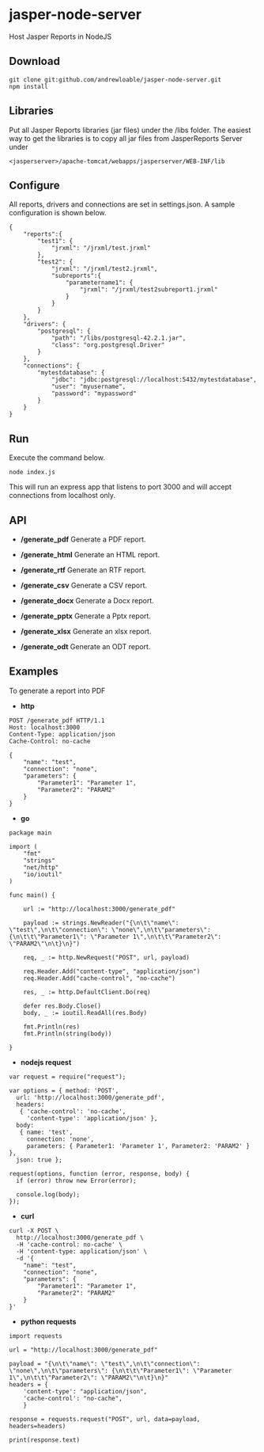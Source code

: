 # jasper-node-server
Host Jasper Reports in NodeJS


## Download

```
git clone git:github.com/andrewloable/jasper-node-server.git
npm install
```

## Libraries

Put all Jasper Reports libraries (jar files) under the /libs folder.
The easiest way to get the libraries is to copy all jar files from JasperReports Server under 

```
<jasperserver>/apache-tomcat/webapps/jasperserver/WEB-INF/lib
```

## Configure

All reports, drivers and connections are set in settings.json.
A sample configuration is shown below.

```
{
    "reports":{
        "test1": {
            "jrxml": "/jrxml/test.jrxml"
        },
        "test2": {
            "jrxml": "/jrxml/test2.jrxml",
            "subreports":{
                "parametername1": {
                    "jrxml": "/jrxml/test2subreport1.jrxml"
                }
            }
        }
    },
    "drivers": {
        "postgresql": {
            "path": "/libs/postgresql-42.2.1.jar",
            "class": "org.postgresql.Driver"
        }
    },
    "connections": {
        "mytestdatabase": {
            "jdbc": "jdbc:postgresql://localhost:5432/mytestdatabase",
            "user": "myusername",
            "password": "mypassword"
        }
    }
}
```

## Run

Execute the command below.

```
node index.js
```

This will run an express app that listens to port 3000 and will accept connections from localhost only.

## API

* **/generate_pdf**
Generate a PDF report.

* **/generate_html**
Generate an HTML report.

* **/generate_rtf**
Generate an RTF report.

* **/generate_csv**
Generate a CSV report.

* **/generate_docx**
Generate a Docx report.

* **/generate_pptx**
Generate a Pptx report.

* **/generate_xlsx**
Generate an xlsx report.

* **/generate_odt**
Generate an ODT report.

## Examples

To generate a report into PDF

* **http**
```
POST /generate_pdf HTTP/1.1
Host: localhost:3000
Content-Type: application/json
Cache-Control: no-cache

{
	"name": "test",
	"connection": "none",
	"parameters": {
		"Parameter1": "Parameter 1",
		"Parameter2": "PARAM2"
	}
}
```

* **go**
```
package main

import (
	"fmt"
	"strings"
	"net/http"
	"io/ioutil"
)

func main() {

	url := "http://localhost:3000/generate_pdf"

	payload := strings.NewReader("{\n\t\"name\": \"test\",\n\t\"connection\": \"none\",\n\t\"parameters\": {\n\t\t\"Parameter1\": \"Parameter 1\",\n\t\t\"Parameter2\": \"PARAM2\"\n\t}\n}")

	req, _ := http.NewRequest("POST", url, payload)

	req.Header.Add("content-type", "application/json")
	req.Header.Add("cache-control", "no-cache")

	res, _ := http.DefaultClient.Do(req)

	defer res.Body.Close()
	body, _ := ioutil.ReadAll(res.Body)

	fmt.Println(res)
	fmt.Println(string(body))

}
```

* **nodejs request**
```
var request = require("request");

var options = { method: 'POST',
  url: 'http://localhost:3000/generate_pdf',
  headers: 
   { 'cache-control': 'no-cache',
     'content-type': 'application/json' },
  body: 
   { name: 'test',
     connection: 'none',
     parameters: { Parameter1: 'Parameter 1', Parameter2: 'PARAM2' } },
  json: true };

request(options, function (error, response, body) {
  if (error) throw new Error(error);

  console.log(body);
});
```

* **curl**
```
curl -X POST \
  http://localhost:3000/generate_pdf \
  -H 'cache-control: no-cache' \
  -H 'content-type: application/json' \
  -d '{
	"name": "test",
	"connection": "none",
	"parameters": {
		"Parameter1": "Parameter 1",
		"Parameter2": "PARAM2"
	}
}'
```

* **python requests**
```
import requests

url = "http://localhost:3000/generate_pdf"

payload = "{\n\t\"name\": \"test\",\n\t\"connection\": \"none\",\n\t\"parameters\": {\n\t\t\"Parameter1\": \"Parameter 1\",\n\t\t\"Parameter2\": \"PARAM2\"\n\t}\n}"
headers = {
    'content-type': "application/json",
    'cache-control': "no-cache",
    }

response = requests.request("POST", url, data=payload, headers=headers)

print(response.text)
```

